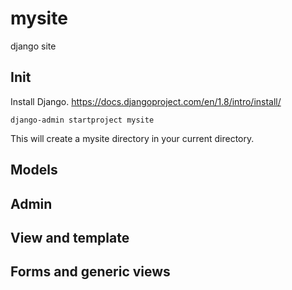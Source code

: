 # mysite
django site

## Init
Install Django. https://docs.djangoproject.com/en/1.8/intro/install/

```
django-admin startproject mysite
```
This will create a mysite directory in your current directory.
## Models




## Admin

## View and template

## Forms and generic views

